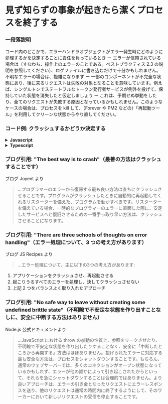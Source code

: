 # 見ず知らずの事象が起きたら潔くプロセスを終了する

### 一段落説明

コード内のどこかで、エラーハンドラオブジェクトがエラー発生時にどのように処理するかを決定することに責任を負っているとき ー エラーが信頼されている場合は（すなわち、操作上のエラーのことである。ベストプラクティス 2.3 の説明を参照してください）、ログファイルに書き込むだけで十分かもしれません。不明なエラーの場合は、複雑になります ー 一部のコンポーネントが不完全な状態にあり、後に来るリクエストは失敗の対象となることを意味しています。例えば、シングルトンでステートフルなトークン発行者サービスが例外を投げて、保持していた状態を消失したと仮定しましょう ー これは、予期せぬ挙動をしたり、全てのリクエストが失敗する原因となっているかもしれません。このようなケースの場合は、プロセスを kill して、（Forever や PM2 などの）「再起動ツール」を利用してクリーンな状態からやり直してください。

### コード例: クラッシュするかどうか決定する

<details>
<summary><strong>Javascript</strong></summary>

```javascript
// 開発者は既知のエラーに対して error.isOperational=true とマークをつけることを仮定しています。ベストプラクティス 2.3 を参照してください
process.on('uncaughtException', (error) => {
  errorManagement.handler.handleError(error);
  if(!errorManagement.handler.isTrustedError(error))
    process.exit(1)
});

// エラー処理関連のロジックをカプセル化した、集中化されたエラーハンドラ
function errorHandler() {
  this.handleError = (error) => {
    return logger.logError(error)
      .then(sendMailToAdminIfCritical)
      .then(saveInOpsQueueIfCritical)
      .then(determineIfOperationalError);
  }

  this.isTrustedError = (error) => {
    return error.isOperational;
  }
}
```
</details>

<details>
<summary><strong>Typescript</strong></summary>

```typescript
// 開発者は既知のエラーに対して error.isOperational=true とマークをつけることを仮定しています。ベストプラクティス 2.3 を参照してください
process.on('uncaughtException', (error: Error) => {
  errorManagement.handler.handleError(error);
  if(!errorManagement.handler.isTrustedError(error))
    process.exit(1)
});

// Node のエラーオブジェクトを継承した、集中化されたエラーオブジェクト
export class AppError extends Error {
  public readonly isOperational: boolean;

  constructor(description: string, isOperational: boolean) {
    super(description);
    Object.setPrototypeOf(this, new.target.prototype); // restore prototype chain
    this.isOperational = isOperational;
    Error.captureStackTrace(this);
  }
}

// エラー処理関連のロジックをカプセル化した、集中化されたエラーハンドラ
class ErrorHandler {
  public async handleError(err: Error): Promise<void> {
    await logger.logError(err);
    await sendMailToAdminIfCritical();
    await saveInOpsQueueIfCritical();
    await determineIfOperationalError();
  };

  public isTrustedError(error: Error) {
    if (error instanceof AppError) {
      return error.isOperational;
    }
    return false;
  }
}

export const handler = new ErrorHandler();
```
</details>

### ブログ引用: "The best way is to crash"（最善の方法はクラッシュすることです）

ブログ Joyent より

> …プログラマーのエラーから復帰する最も良い方法は直ちにクラッシュさせることです。プログラムがクラッシュしたときに自動的に再起動してくれるリスターターを備えた、プログラムを動かすべきです。リスターターを備えている場合、一時的なプログラマーのエラーに直面した際に、安定したサービスへと復旧させるための一番手っ取り早い方法は、クラッシュさせることになります。

### ブログ引用: "There are three schools of thoughts on error handling"（エラー処理について、3 つの考え方があります）

ブログ JS Recipes より

> …エラー処理について、主に以下の3つの考え方があります:
1. アプリケーションをクラッシュさせ、再起動させる
2. 起こりうるすべてのエラーを処理し、決してクラッシュさせない
3. 上記 2 つをバランスよく取り入れたアプローチ

### ブログ引用: "No safe way to leave without creating some undefined brittle state"（不明瞭で不安定な状態を作り出すことなしに、安全に中断する方法はありません）

Node.js 公式ドキュメントより

> …JavaScript における throw の挙動の性質上、参照をリークさせたり、不明瞭で不安定な状態を作り出したりすることなく、安全に「中断したところから再開する」方法はほぼありません。投げられたエラーに対応する最も安全な方法は、プロセスをシャットダウンすることです。もちろん、通常のウェブサーバーでは、多くのコネクションがオープン状態になっているかもしれず、エラーが他の誰かによって引き起こされたからといって、それらを急にシャットダウンすることは合理的ではありません。より良いアプローチは、エラーの引き金となったリクエストにエラーレスポンスを送り、他のリクエストは通常の時間内に終了するようにして、そのワーカーにおいて新しいリクエストの受信を停止することです。
